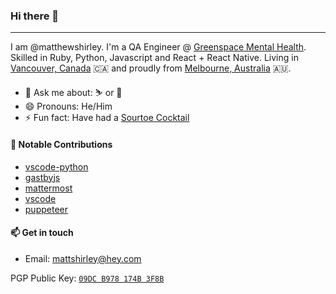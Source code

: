 ### Hi there 👋
---

I am @matthewshirley. I'm a QA Engineer @ [Greenspace Mental Health](https://greenspacehealth.ca). Skilled in Ruby, Python, Javascript and React + React Native. Living in [Vancouver, Canada](https://goo.gl/maps/bAoi9GqUeXHHtKBs5) 🇨🇦 and proudly from [Melbourne, Australia](https://goo.gl/maps/AbtkVqMzMwvt8Ejz9) 🇦🇺.

- 💬 Ask me about: ⛷ or 🥾
- 😄 Pronouns: He/Him
- ⚡ Fun fact: Have had a [Sourtoe Cocktail](https://www.cbc.ca/shortdocs/features/the-story-of-the-sourtoe-cocktail-a-shot-of-whiskey-garnished-with-a-human)

#### 👯 Notable Contributions

- [vscode-python](https://github.com/microsoft/vscode-python)
- [gastbyjs](https://github.com/gatsbyjs/gatsby)
- [mattermost](https://github.com/mattermost/mattermost-webapp)
- [vscode](https://github.com/microsoft/vscode)
- [puppeteer](https://github.com/puppeteer/puppeteer)

#### 📫 Get in touch

- Email: mattshirley@hey.com

PGP Public Key: [`09DC B978 174B 3F8B`](https://keybase.io/matthewshirley/pgp_keys.asc)
